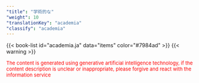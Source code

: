 ```yaml
---
"title": "学術的な"
"weight": 10
"translationKey": "academia"
"classify": "academia"
---
```


{{< book-list id="academia.ja" data="items" color="#7984ad" >}}
{{< warning >}}
<p>
   <font color="red" size="2pt">The content is generated using generative artificial intelligence technology, if the content description is unclear or inappropriate, please forgive and react with the information service</font>
</p>
